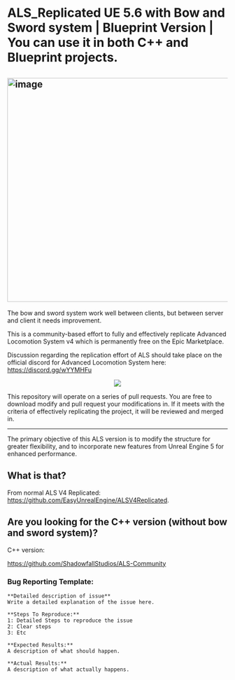 # ALS_Replicated UE 5.6 with Bow and Sword system | Blueprint Version | You can use it in both C++ and Blueprint projects.

## <img width="512" height="512" alt="image" src="https://github.com/user-attachments/assets/7a1df750-03d8-4f12-a6ed-1b419cdd1da3" />
The bow and sword system work well between clients, but between server and client it needs improvement.

This is a community-based effort to fully and effectively replicate Advanced Locomotion System v4 which is permanently free on the Epic Marketplace. 

Discussion regarding the replication effort of ALS should take place on the official discord for Advanced Locomotion System here: https://discord.gg/wYYMHFu

<p align="center">
  <a href="https://discord.gg/wYYMHFu"><img src="https://i.imgur.com/LP9bZQj.png"></a>
</p>

This repository will operate on a series of pull requests. You are free to download modify and pull request your modifications in. If it meets with the criteria of effectively replicating the project, it will be reviewed and merged in.

---

The primary objective of this ALS version is to modify the structure for greater flexibility, and to incorporate new features from Unreal Engine 5 for enhanced performance.

## What is that?

From normal ALS V4 Replicated: https://github.com/EasyUnrealEngine/ALSV4Replicated.

## Are you looking for the C++ version (without bow and sword system)?

C++ version:

https://github.com/ShadowfallStudios/ALS-Community

### Bug Reporting Template:

```
**Detailed description of issue**
Write a detailed explanation of the issue here.

**Steps To Reproduce:**
1: Detailed Steps to reproduce the issue 
2: Clear steps
3: Etc

**Expected Results:**
A description of what should happen.

**Actual Results:**
A description of what actually happens.
```
